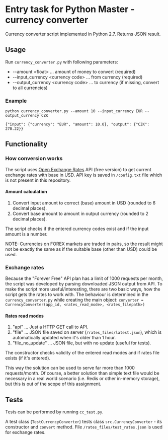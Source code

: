 # Entry task for Python Master - currency converter

Currency converter script implemented in Python 2.7. Returns JSON result.

## Usage
Run `currency_converter.py` with following parameters:
* --amount \<float\> ... amount of money to convert (required)
* --input_currency \<currency code\> ... from currency (required)
* --output_currency \<currency code\> ... to currency (if missing, convert to all currencies)

### Example
`python currency_converter.py --amount 10 --input_currency EUR --output_currency CZK`

`{"input": {"currency": "EUR", "amount": 10.0}, "output": {"CZK": 270.22}}`

## Functionality
### How conversion works
The script uses [Open Exchange Rates](https://openexchangerates.org) API (free version) to get current exchange rates with base in USD.
API key is saved in `/config.txt` file which is not present in this repository.
#### Amount calculation
1. Convert input amount to correct (base) amount in USD (rounded to 6 decimal places).
2. Convert base amount to amount in output currency (rounded to 2 decimal places).

The script checks if the entered currency codes exist and if the input amount is a number.

NOTE: Currencies on FOREX markets are traded in pairs, so the result might not be exactly the same as if the suitable base (other than USD) could be used.

### Exchange rates
Because the "Forever Free" API plan has a limit of 1000 requests per month, the script was developed by parsing downloaded JSON output from API.
To make the script more useful/interesting, there are two basic ways, how the script gets the rates to work with.
The behaviour is determined in the `currency_converter.py` while creating the main object:
`converter = CurrencyConverter(app_id, <rates_read_mode>, <rates_filepath>)`

#### Rates read modes
1. "api" ... Just a HTTP GET call to API.
2. "file" ... JSON file saved on server (`/rates_files/latest.json`), which is automatically updated when it's older than 1 hour.
3. "file_no_update" ... JSON file, but with no update (useful for tests).

The constructor checks validity of the entered read modes and if rates file exists (if it's entered).

This way the solution can be used to serve far more than 1000 requests/month.
Of course, a better solution than simple text file would be necessary in a real world scenario (i.e. Redis or other in-memory storage), but this is out of the scope of this assignment.

## Tests
Tests can be performed by running `cc_test.py`.

A test class (`TestCurrencyConverter`) tests class `src.CurrencyConverter` - its constructor and `convert` method.
File `/rates_files/test_rates.json` is used for exchange rates.



